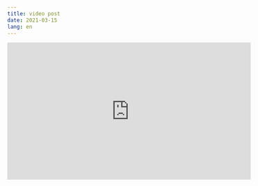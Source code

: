 ```yaml
---
title: video post
date: 2021-03-15
lang: en
---
```

<iframe width="560" height="315" src="https://www.youtube.com/embed/0zgCxOIdJKU" frameborder="0" allow="accelerometer; autoplay; clipboard-write; encrypted-media; gyroscope; picture-in-picture" allowfullscreen></iframe>